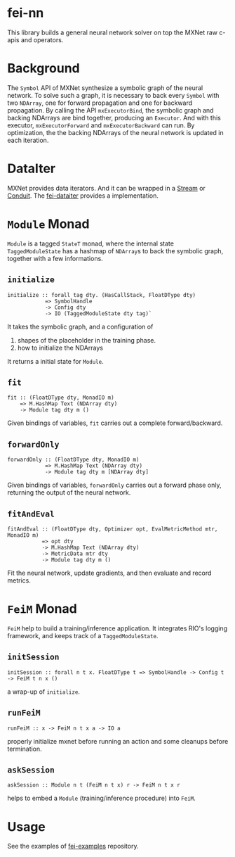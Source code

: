 # fei-nn
This library builds a general neural network solver on top the MXNet raw c-apis and operators.

# Background
The `Symbol` API of MXNet synthesize a symbolic graph of the neural network. To solve such a graph, it is necessary to back every `Symbol` with two `NDArray`, one for forward propagation and one for backward propagation. By calling the API `mxExecutorBind`, the symbolic graph and backing NDArrays are bind together, producing an `Executor`. And with this executor, `mxExecutorForward` and `mxExecutorBackward` can run. By optimization, the the backing NDArrays of the neural network is updated in each iteration.

# DataIter
MXNet provides data iterators. And it can be wrapped in a [Stream](https://hackage.haskell.org/package/streaming) or [Conduit](https://hackage.haskell.org/package/conduit). The [fei-dataiter](https://github.com/pierric/fei-dataiter) provides a implementation.

# `Module` Monad
`Module` is a tagged `StateT` monad, where the internal state `TaggedModuleState` has a hashmap of `NDArray`s to back the symbolic graph, together with a few informations.

## `initialize`
```
initialize :: forall tag dty. (HasCallStack, FloatDType dty)
            => SymbolHandle
            -> Config dty
            -> IO (TaggedModuleState dty tag)` 
```

It takes the symbolic graph, and a configuration of 
1) shapes of the placeholder in the training phase.
2) how to initialize the NDArrays

It returns a initial state for `Module`.

## `fit`
```
fit :: (FloatDType dty, MonadIO m)
    => M.HashMap Text (NDArray dty)
    -> Module tag dty m ()
```

Given bindings of variables, `fit` carries out a complete forward/backward.

## `forwardOnly`
```
forwardOnly :: (FloatDType dty, MonadIO m)
            => M.HashMap Text (NDArray dty)
            -> Module tag dty m [NDArray dty]
```

Given bindings of variables, `forwardOnly` carries out a forward phase only, returning the output of the neural network.

## `fitAndEval`
```
fitAndEval :: (FloatDType dty, Optimizer opt, EvalMetricMethod mtr, MonadIO m)
           => opt dty
           -> M.HashMap Text (NDArray dty)
           -> MetricData mtr dty
           -> Module tag dty m ()
```

Fit the neural network, update gradients, and then evaluate and record metrics.

# `FeiM` Monad
`FeiM` help to build a training/inference application. It integrates RIO's logging framework, and keeps track of a
`TaggedModuleState`.

## `initSession`
```
initSession :: forall n t x. FloatDType t => SymbolHandle -> Config t -> FeiM t n x ()
```
a wrap-up of `initialize`.

## `runFeiM`
```
runFeiM :: x -> FeiM n t x a -> IO a
```
properly initialize mxnet before running an action and some cleanups before termination.

## `askSession`
```
askSession :: Module n t (FeiM n t x) r -> FeiM n t x r
```
helps to embed a `Module` (training/inference procedure) into `FeiM`.

# Usage
See the examples of [fei-examples](https://github.com/pierric/fei-examples) repository.
